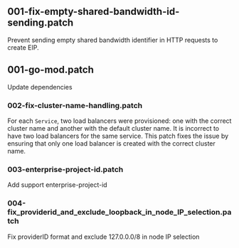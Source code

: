 ## 001-fix-empty-shared-bandwidth-id-sending.patch

Prevent sending empty shared bandwidth identifier in HTTP requests to create EIP.

## 001-go-mod.patch

Update dependencies

### 002-fix-cluster-name-handling.patch

For each `Service`, two load balancers were provisioned: one with the correct cluster name and another with the default cluster name. It is incorrect to have two load balancers for the same service. This patch fixes the issue by ensuring that only one load balancer is created with the correct cluster name.

### 003-enterprise-project-id.patch

Add support enterprise-project-id

### 004-fix_providerid_and_exclude_loopback_in_node_IP_selection.patch

Fix providerID format and exclude 127.0.0.0/8 in node IP selection
